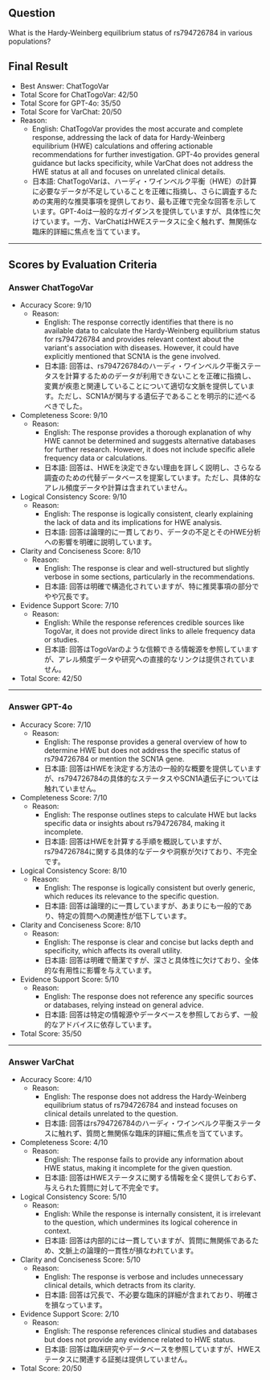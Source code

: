 ## Question

What is the Hardy-Weinberg equilibrium status of rs794726784 in various populations?

## Final Result

- Best Answer: ChatTogoVar
- Total Score for ChatTogoVar: 42/50
- Total Score for GPT-4o: 35/50
- Total Score for VarChat: 20/50
- Reason:
  - English: ChatTogoVar provides the most accurate and complete response, addressing the lack of data for Hardy-Weinberg equilibrium (HWE) calculations and offering actionable recommendations for further investigation. GPT-4o provides general guidance but lacks specificity, while VarChat does not address the HWE status at all and focuses on unrelated clinical details.
  - 日本語: ChatTogoVarは、ハーディ・ワインベルク平衡（HWE）の計算に必要なデータが不足していることを正確に指摘し、さらに調査するための実用的な推奨事項を提供しており、最も正確で完全な回答を示しています。GPT-4oは一般的なガイダンスを提供していますが、具体性に欠けています。一方、VarChatはHWEステータスに全く触れず、無関係な臨床的詳細に焦点を当てています。

---

## Scores by Evaluation Criteria

### Answer ChatTogoVar
- Accuracy Score: 9/10
  - Reason: 
    - English: The response correctly identifies that there is no available data to calculate the Hardy-Weinberg equilibrium status for rs794726784 and provides relevant context about the variant's association with diseases. However, it could have explicitly mentioned that SCN1A is the gene involved.
    - 日本語: 回答は、rs794726784のハーディ・ワインベルク平衡ステータスを計算するためのデータが利用できないことを正確に指摘し、変異が疾患と関連していることについて適切な文脈を提供しています。ただし、SCN1Aが関与する遺伝子であることを明示的に述べるべきでした。
- Completeness Score: 9/10
  - Reason: 
    - English: The response provides a thorough explanation of why HWE cannot be determined and suggests alternative databases for further research. However, it does not include specific allele frequency data or calculations.
    - 日本語: 回答は、HWEを決定できない理由を詳しく説明し、さらなる調査のための代替データベースを提案しています。ただし、具体的なアレル頻度データや計算は含まれていません。
- Logical Consistency Score: 9/10
  - Reason: 
    - English: The response is logically consistent, clearly explaining the lack of data and its implications for HWE analysis.
    - 日本語: 回答は論理的に一貫しており、データの不足とそのHWE分析への影響を明確に説明しています。
- Clarity and Conciseness Score: 8/10
  - Reason: 
    - English: The response is clear and well-structured but slightly verbose in some sections, particularly in the recommendations.
    - 日本語: 回答は明確で構造化されていますが、特に推奨事項の部分でやや冗長です。
- Evidence Support Score: 7/10
  - Reason: 
    - English: While the response references credible sources like TogoVar, it does not provide direct links to allele frequency data or studies.
    - 日本語: 回答はTogoVarのような信頼できる情報源を参照していますが、アレル頻度データや研究への直接的なリンクは提供されていません。
- Total Score: 42/50

---

### Answer GPT-4o
- Accuracy Score: 7/10
  - Reason: 
    - English: The response provides a general overview of how to determine HWE but does not address the specific status of rs794726784 or mention the SCN1A gene.
    - 日本語: 回答はHWEを決定する方法の一般的な概要を提供していますが、rs794726784の具体的なステータスやSCN1A遺伝子については触れていません。
- Completeness Score: 7/10
  - Reason: 
    - English: The response outlines steps to calculate HWE but lacks specific data or insights about rs794726784, making it incomplete.
    - 日本語: 回答はHWEを計算する手順を概説していますが、rs794726784に関する具体的なデータや洞察が欠けており、不完全です。
- Logical Consistency Score: 8/10
  - Reason: 
    - English: The response is logically consistent but overly generic, which reduces its relevance to the specific question.
    - 日本語: 回答は論理的に一貫していますが、あまりにも一般的であり、特定の質問への関連性が低下しています。
- Clarity and Conciseness Score: 8/10
  - Reason: 
    - English: The response is clear and concise but lacks depth and specificity, which affects its overall utility.
    - 日本語: 回答は明確で簡潔ですが、深さと具体性に欠けており、全体的な有用性に影響を与えています。
- Evidence Support Score: 5/10
  - Reason: 
    - English: The response does not reference any specific sources or databases, relying instead on general advice.
    - 日本語: 回答は特定の情報源やデータベースを参照しておらず、一般的なアドバイスに依存しています。
- Total Score: 35/50

---

### Answer VarChat
- Accuracy Score: 4/10
  - Reason: 
    - English: The response does not address the Hardy-Weinberg equilibrium status of rs794726784 and instead focuses on clinical details unrelated to the question.
    - 日本語: 回答はrs794726784のハーディ・ワインベルク平衡ステータスに触れず、質問と無関係な臨床的詳細に焦点を当てています。
- Completeness Score: 4/10
  - Reason: 
    - English: The response fails to provide any information about HWE status, making it incomplete for the given question.
    - 日本語: 回答はHWEステータスに関する情報を全く提供しておらず、与えられた質問に対して不完全です。
- Logical Consistency Score: 5/10
  - Reason: 
    - English: While the response is internally consistent, it is irrelevant to the question, which undermines its logical coherence in context.
    - 日本語: 回答は内部的には一貫していますが、質問に無関係であるため、文脈上の論理的一貫性が損なわれています。
- Clarity and Conciseness Score: 5/10
  - Reason: 
    - English: The response is verbose and includes unnecessary clinical details, which detracts from its clarity.
    - 日本語: 回答は冗長で、不必要な臨床的詳細が含まれており、明確さを損なっています。
- Evidence Support Score: 2/10
  - Reason: 
    - English: The response references clinical studies and databases but does not provide any evidence related to HWE status.
    - 日本語: 回答は臨床研究やデータベースを参照していますが、HWEステータスに関連する証拠は提供していません。
- Total Score: 20/50